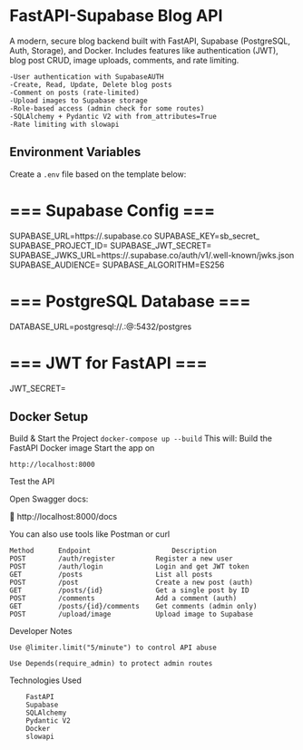 # FastAPI-Supabase Blog API
A modern, secure blog backend built with FastAPI, Supabase (PostgreSQL, Auth, Storage), and Docker.
Includes features like authentication (JWT), blog post CRUD, image uploads, comments, and rate limiting.

```Features
-User authentication with SupabaseAUTH
-Create, Read, Update, Delete blog posts
-Comment on posts (rate-limited)
-Upload images to Supabase storage
-Role-based access (admin check for some routes)
-SQLAlchemy + Pydantic V2 with from_attributes=True
-Rate limiting with slowapi
```
## Environment Variables

Create a `.env` file based on the template below:

# === Supabase Config ===
SUPABASE_URL=https://<your-project-id>.supabase.co
SUPABASE_KEY=sb_secret_<your-service-role-key>
SUPABASE_PROJECT_ID=<your-project-id>
SUPABASE_JWT_SECRET=<your-supabase-jwt-secret>
SUPABASE_JWKS_URL=https://<your-project-id>.supabase.co/auth/v1/.well-known/jwks.json
SUPABASE_AUDIENCE=<your-project-id>
SUPABASE_ALGORITHM=ES256

# === PostgreSQL Database ===
DATABASE_URL=postgresql://<username>.<project-id>:<password>@<host>:5432/postgres

# === JWT for FastAPI ===
JWT_SECRET=<your-custom-jwt-secret>

## Docker Setup

Build & Start the Project
```docker-compose up --build```
This will:
Build the FastAPI Docker image
Start the app on 
```
http://localhost:8000
```
Test the API

Open Swagger docs:

🔗 http://localhost:8000/docs

You can also use tools like Postman or curl


```Example Routes
Method	    Endpoint	                Description
POST	    /auth/register	        Register a new user
POST	    /auth/login	            Login and get JWT token
GET         /posts	                List all posts
POST	    /post	                Create a new post (auth)
GET         /posts/{id}	            Get a single post by ID
POST	    /comments    	        Add a comment (auth)
GET         /posts/{id}/comments	Get comments (admin only)
POST	    /upload/image	        Upload image to Supabase
```

Developer Notes

    Use @limiter.limit("5/minute") to control API abuse

    Use Depends(require_admin) to protect admin routes

Technologies Used
```
    FastAPI
    Supabase
    SQLAlchemy
    Pydantic V2
    Docker
    slowapi
```
